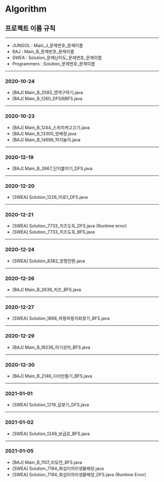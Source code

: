 # Algorithm
## 프로젝트 이름 규칙

----

- JUNGOL : Main\_J\_문제번호\_문제이름
- BAJ : Main\_B\_문제번호\_문제이름
- SWEA : Solution\_문제난이도\_문제번호\_문제이름
- Programmers : Solution\_문제번호\_문제이름

----

### 2020-10-24

- [BAJ] Main_B_2583_영역구하기.java
- [BAJ] Main_B_1260_DFS와BFS.java

-----------------

### 2020-10-23

- [BAJ] Main_B_1244_스위치켜고끄기.java
- [BAJ] Main_B_13300_방배정.java
- [BAJ] Main_B_14696_딱지놀이.java

-----------------

### 2020-12-19

- [BAJ] Main_B_2667\_단지붙이기\_DFS.java

-----------------

### 2020-12-20

- [SWEA] Solution\_1226\_미로1\_DFS.java

-----------------

### 2020-12-21

- [SWEA] Solution\_7733\_치즈도둑_DFS.java (Runtime error)
- [SWEA] Solution\_7733\_치즈도둑_BFS.java

-----------------

### 2020-12-24

* [SWEA] Solution\_8382\_방향전환.java

-----------------

### 2020-12-26

* [BAJ] Main\_B\_2636\_치즈\_BFS.java

-----------------

### 2020-12-27

* [SWEA] Solution\_1868\_파핑파핑지뢰찾기_BFS.java

-----------------

### 2020-12-29

* [BAJ] Main\_B\_16236\_아기상어\_BFS.java

-----------------

### 2020-12-30

* [BAJ] Main\_B\_2146\_다리만들기\_BFS.java

-----------------

### 2021-01-01

* [SWEA] Solution\_1219\_길찾기\_DFS.java

-----------------

### 2021-01-02

* [SWEA] Solution\_1249\_보급로\_BFS.java

-----------------

### 2021-01-05

* [BAJ] Main\_B\_1107\_리모컨\_BFS.java
* [SWEA] Solution\_7194\_화섭이의미생물배양.java
* [SWEA] Solution\_7194\_화섭이의미생물배양\_DFS.java (Runtime Error)